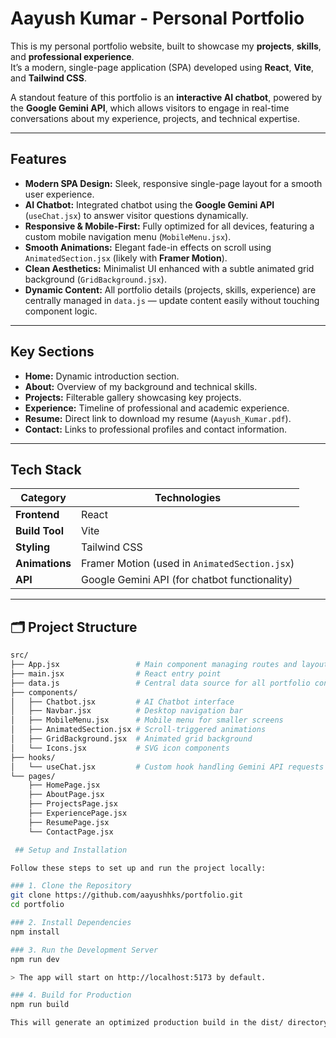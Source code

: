 # Aayush Kumar - Personal Portfolio

This is my personal portfolio website, built to showcase my **projects**, **skills**, and **professional experience**.  
It’s a modern, single-page application (SPA) developed using **React**, **Vite**, and **Tailwind CSS**.

A standout feature of this portfolio is an **interactive AI chatbot**, powered by the **Google Gemini API**, which allows visitors to engage in real-time conversations about my experience, projects, and technical expertise.

---

## Features

- **Modern SPA Design:** Sleek, responsive single-page layout for a smooth user experience.  
- **AI Chatbot:** Integrated chatbot using the **Google Gemini API** (`useChat.jsx`) to answer visitor questions dynamically.  
- **Responsive & Mobile-First:** Fully optimized for all devices, featuring a custom mobile navigation menu (`MobileMenu.jsx`).  
- **Smooth Animations:** Elegant fade-in effects on scroll using `AnimatedSection.jsx` (likely with **Framer Motion**).  
- **Clean Aesthetics:** Minimalist UI enhanced with a subtle animated grid background (`GridBackground.jsx`).  
- **Dynamic Content:** All portfolio details (projects, skills, experience) are centrally managed in `data.js` — update content easily without touching component logic.

---

## Key Sections

- **Home:** Dynamic introduction section.  
- **About:** Overview of my background and technical skills.  
- **Projects:** Filterable gallery showcasing key projects.  
- **Experience:** Timeline of professional and academic experience.  
- **Resume:** Direct link to download my resume (`Aayush_Kumar.pdf`).  
- **Contact:** Links to professional profiles and contact information.

---

## Tech Stack

| Category | Technologies |
|-----------|---------------|
| **Frontend** | React |
| **Build Tool** | Vite |
| **Styling** | Tailwind CSS |
| **Animations** | Framer Motion (used in `AnimatedSection.jsx`) |
| **API** | Google Gemini API (for chatbot functionality) |

---

## 🗂️ Project Structure

```bash
src/
├── App.jsx                 # Main component managing routes and layout
├── main.jsx                # React entry point
├── data.js                 # Central data source for all portfolio content
├── components/
│   ├── Chatbot.jsx         # AI Chatbot interface
│   ├── Navbar.jsx          # Desktop navigation bar
│   ├── MobileMenu.jsx      # Mobile menu for smaller screens
│   ├── AnimatedSection.jsx # Scroll-triggered animations
│   ├── GridBackground.jsx  # Animated grid background
│   └── Icons.jsx           # SVG icon components
├── hooks/
│   └── useChat.jsx         # Custom hook handling Gemini API requests
└── pages/
    ├── HomePage.jsx
    ├── AboutPage.jsx
    ├── ProjectsPage.jsx
    ├── ExperiencePage.jsx
    ├── ResumePage.jsx
    └── ContactPage.jsx

 ## Setup and Installation

Follow these steps to set up and run the project locally:

### 1. Clone the Repository
git clone https://github.com/aayushhks/portfolio.git
cd portfolio

### 2. Install Dependencies
npm install

### 3. Run the Development Server
npm run dev

> The app will start on http://localhost:5173 by default.

### 4. Build for Production
npm run build

This will generate an optimized production build in the dist/ directory.
